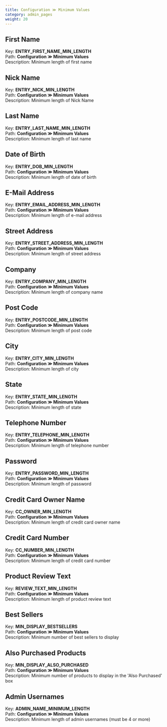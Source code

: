 ```yaml
---
title: Configuration ≫ Minimum Values
category: admin_pages
weight: 20 
---
```


<h2 id="first_name">First Name</h2>

<div class='indent'>Key: <b>ENTRY_FIRST_NAME_MIN_LENGTH</b><br />
Path: <b>Configuration ≫ Minimum Values</b><br />
Description: Minimum length of first name</div>


<h2 id="nick_name">Nick Name</h2>

<div class='indent'>Key: <b>ENTRY_NICK_MIN_LENGTH</b><br />
Path: <b>Configuration ≫ Minimum Values</b><br />
Description: Minimum length of Nick Name</div>


<h2 id="last_name">Last Name</h2>

<div class='indent'>Key: <b>ENTRY_LAST_NAME_MIN_LENGTH</b><br />
Path: <b>Configuration ≫ Minimum Values</b><br />
Description: Minimum length of last name</div>


<h2 id="date_of_birth">Date of Birth</h2>

<div class='indent'>Key: <b>ENTRY_DOB_MIN_LENGTH</b><br />
Path: <b>Configuration ≫ Minimum Values</b><br />
Description: Minimum length of date of birth</div>


<h2 id="email_address">E-Mail Address</h2>

<div class='indent'>Key: <b>ENTRY_EMAIL_ADDRESS_MIN_LENGTH</b><br />
Path: <b>Configuration ≫ Minimum Values</b><br />
Description: Minimum length of e-mail address</div>


<h2 id="street_address">Street Address</h2>

<div class='indent'>Key: <b>ENTRY_STREET_ADDRESS_MIN_LENGTH</b><br />
Path: <b>Configuration ≫ Minimum Values</b><br />
Description: Minimum length of street address</div>


<h2 id="company">Company</h2>

<div class='indent'>Key: <b>ENTRY_COMPANY_MIN_LENGTH</b><br />
Path: <b>Configuration ≫ Minimum Values</b><br />
Description: Minimum length of company name</div>


<h2 id="post_code">Post Code</h2>

<div class='indent'>Key: <b>ENTRY_POSTCODE_MIN_LENGTH</b><br />
Path: <b>Configuration ≫ Minimum Values</b><br />
Description: Minimum length of post code</div>


<h2 id="city">City</h2>

<div class='indent'>Key: <b>ENTRY_CITY_MIN_LENGTH</b><br />
Path: <b>Configuration ≫ Minimum Values</b><br />
Description: Minimum length of city</div>


<h2 id="state">State</h2>

<div class='indent'>Key: <b>ENTRY_STATE_MIN_LENGTH</b><br />
Path: <b>Configuration ≫ Minimum Values</b><br />
Description: Minimum length of state</div>


<h2 id="telephone_number">Telephone Number</h2>

<div class='indent'>Key: <b>ENTRY_TELEPHONE_MIN_LENGTH</b><br />
Path: <b>Configuration ≫ Minimum Values</b><br />
Description: Minimum length of telephone number</div>


<h2 id="password">Password</h2>

<div class='indent'>Key: <b>ENTRY_PASSWORD_MIN_LENGTH</b><br />
Path: <b>Configuration ≫ Minimum Values</b><br />
Description: Minimum length of password</div>


<h2 id="credit_card_owner_name">Credit Card Owner Name</h2>

<div class='indent'>Key: <b>CC_OWNER_MIN_LENGTH</b><br />
Path: <b>Configuration ≫ Minimum Values</b><br />
Description: Minimum length of credit card owner name</div>


<h2 id="credit_card_number">Credit Card Number</h2>

<div class='indent'>Key: <b>CC_NUMBER_MIN_LENGTH</b><br />
Path: <b>Configuration ≫ Minimum Values</b><br />
Description: Minimum length of credit card number</div>


<h2 id="product_review_text">Product Review Text</h2>

<div class='indent'>Key: <b>REVIEW_TEXT_MIN_LENGTH</b><br />
Path: <b>Configuration ≫ Minimum Values</b><br />
Description: Minimum length of product review text</div>


<h2 id="best_sellers">Best Sellers</h2>

<div class='indent'>Key: <b>MIN_DISPLAY_BESTSELLERS</b><br />
Path: <b>Configuration ≫ Minimum Values</b><br />
Description: Minimum number of best sellers to display</div>


<h2 id="also_purchased_products">Also Purchased Products</h2>

<div class='indent'>Key: <b>MIN_DISPLAY_ALSO_PURCHASED</b><br />
Path: <b>Configuration ≫ Minimum Values</b><br />
Description: Minimum number of products to display in the 'Also Purchased' box</div>


<h2 id="admin_usernames">Admin Usernames</h2>

<div class='indent'>Key: <b>ADMIN_NAME_MINIMUM_LENGTH</b><br />
Path: <b>Configuration ≫ Minimum Values</b><br />
Description: Minimum length of admin usernames (must be 4 or more)</div>


